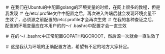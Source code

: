     
＃  在我们在Ubuntu的中配置golang的环境变量的时候，在网上很多的教程，但是我发现
＃  在/etc/.profile文件中配置之后，再次进入终端后就会发现环境变量不生效了，必须源之前配置的/etc/.profile才会再次生效
＃  在我的各种查证之后，配置的环境变量应在本用户的的〜/ .bashrc中配置才会一直生效

＃  在的〜/ .bashrc中正常配置GOPATH和GOROOT，然后源一次就会一直生效了


＃  这是我认为环境的正确配置方法，希望有不足的地方大家补足。
